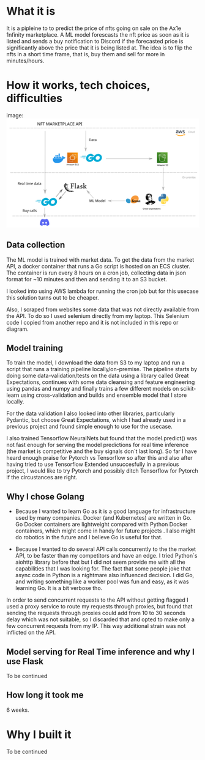 # What it is
It is a pipleine to to predict the price of nfts going on sale on the Ax1e 1nfinity marketplace. A ML model forescasts the nft price as soon as it is listed and sends a buy notification to Discord if the forecasted price is significantly above the price that it is being listed at. The idea is to flip the nfts in a short time frame, that is, buy them and sell for more in minutes/hours.

# How it works, tech choices, difficulties
image:
<img src="./pipeline_schema.svg" width="1000" alt='schema'>

## Data collection
The ML model is trained with market data. To get the data from the market API, a docker container that runs a Go script is hosted on an ECS cluster. The container is run every 8 hours on a cron job, collecting data in json format for ~10 minutes and then and sending it to an S3 bucket. 

I looked into using AWS lambda for running the cron job but for this usecase this solution turns out to be cheaper. 

Also, I scraped from websites some data that was not directly available from the API. To do so I used selenium directly from my laptop. This Selenium code I copied from another repo and it is not included in this repo or diagram.

## Model training
To train the model, I download the data from S3 to my laptop and run a script that runs a training pipeline locally/on-premise. The pipeline starts by doing some data-validation/tests on the data using a library called Great Expectations, continues with some data cleansing and feature engineering using pandas and numpy and finally trains a few different models on scikit-learn using cross-validation and builds and ensemble model that I store locally.

For the data validation I also looked into other libraries, particularly Pydantic, but choose Great Expectations, which I had already used in a previous project and found simple enough to use for the usecase.

I also trained Tensorflow NeuralNets but found that the model.predict() was not fast enough for serving the model predictions for real time inference (the market is competitive and the buy signals don´t last long). So far I have heard enough praise for Pytorch vs Tensorflow so after this and also after having tried to use Tensorflow Extended unsuccesfully in a previous project, I would like to try Pytorch and possibly ditch Tensorflow for Pytorch if the circustances are right.

## Why I chose Golang

- Because I wanted to learn Go as it is a good language for infrastructure used by many companies. Docker (and Kubernetes) are written in Go. Go Docker containers are lightweight compared with Python Docker containers, which might come in handy for future projects . I also might do robotics in the future and I believe Go is useful for that.

- Because I wanted to do several API calls concurrently to the the market API, to be faster than my competitors and have an edge. I tried Python´s aiohttp library before that but I did not seem provide me with all the capabilities that I was looking for. The fact that some people joke that async code in Python is a nightmare also influenced decision. I did Go, and writing something like a worker pool was fun and easy, as it was learning Go. It is a bit verbose tho.

In order to send concurrent requests to the API without getting flagged I used a proxy service to route my requests through proxies, but found that sending the requests through proxies could add from 10 to 30 seconds delay which was not suitable, so I discarded that and opted to make only a few concurrent requests from my IP. This way additional strain was not inflicted on the API.

## Model serving for Real Time inference and why I use Flask

To be continued

## How long it took me

6 weeks.

# Why I built it

To be continued

